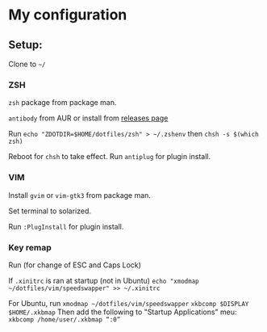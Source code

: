 # My configuration


## Setup:

Clone to `~/`

### ZSH

`zsh` package from package man.

`antibody` from AUR or install from [releases page](https://github.com/getantibody/antibody/releases)

Run
`echo "ZDOTDIR=$HOME/dotfiles/zsh" > ~/.zshenv`
then 
`chsh -s $(which zsh)`

Reboot for `chsh` to take effect.
Run `antiplug` for plugin install.

### VIM

Install `gvim` or `vim-gtk3` from package man.

Set terminal to solarized.

Run `:PlugInstall` for plugin install.


### Key remap
Run (for change of ESC and Caps Lock)

If `.xinitrc` is ran at startup (not in Ubuntu)
`echo "xmodmap ~/dotfiles/vim/speedswapper" >> ~/.xinitrc`

For Ubuntu, run
`xmodmap ~/dotfiles/vim/speedswapper`
`xkbcomp $DISPLAY $HOME/.xkbmap`
Then add the following to "Startup Applications" meu:
`xkbcomp /home/user/.xkbmap “:0”`
